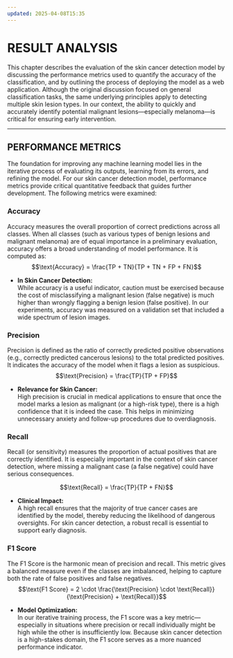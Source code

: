 ```yaml
---
updated: 2025-04-08T15:35
---
```

# RESULT ANALYSIS

This chapter describes the evaluation of the skin cancer detection model by discussing the performance metrics used to quantify the accuracy of the classification, and by outlining the process of deploying the model as a web application. Although the original discussion focused on general classification tasks, the same underlying principles apply to detecting multiple skin lesion types. In our context, the ability to quickly and accurately identify potential malignant lesions—especially melanoma—is critical for ensuring early intervention.

---

## PERFORMANCE METRICS

The foundation for improving any machine learning model lies in the iterative process of evaluating its outputs, learning from its errors, and refining the model. For our skin cancer detection model, performance metrics provide critical quantitative feedback that guides further development. The following metrics were examined:

### Accuracy  
Accuracy measures the overall proportion of correct predictions across all classes. When all classes (such as various types of benign lesions and malignant melanoma) are of equal importance in a preliminary evaluation, accuracy offers a broad understanding of model performance. It is computed as:
$$\text{Accuracy} = \frac{TP + TN}{TP + TN + FP + FN}$$

* **In Skin Cancer Detection:**  
While accuracy is a useful indicator, caution must be exercised because the cost of misclassifying a malignant lesion (false negative) is much higher than wrongly flagging a benign lesion (false positive). In our experiments, accuracy was measured on a validation set that included a wide spectrum of lesion images.

### Precision  
Precision is defined as the ratio of correctly predicted positive observations (e.g., correctly predicted cancerous lesions) to the total predicted positives. It indicates the accuracy of the model when it flags a lesion as suspicious.
$$\text{Precision} = \frac{TP}{TP + FP}$$

* **Relevance for Skin Cancer:**  
High precision is crucial in medical applications to ensure that once the model marks a lesion as malignant (or a high-risk type), there is a high confidence that it is indeed the case. This helps in minimizing unnecessary anxiety and follow-up procedures due to overdiagnosis.

### Recall  
Recall (or sensitivity) measures the proportion of actual positives that are correctly identified. It is especially important in the context of skin cancer detection, where missing a malignant case (a false negative) could have serious consequences.

$$\text{Recall} = \frac{TP}{TP + FN}$$
* **Clinical Impact:**  
A high recall ensures that the majority of true cancer cases are identified by the model, thereby reducing the likelihood of dangerous oversights. For skin cancer detection, a robust recall is essential to support early diagnosis.

### F1 Score  
The F1 Score is the harmonic mean of precision and recall. This metric gives a balanced measure even if the classes are imbalanced, helping to capture both the rate of false positives and false negatives.
$$\text{F1 Score} = 2 \cdot \frac{\text{Precision} \cdot \text{Recall}}{\text{Precision} + \text{Recall}}$$
* **Model Optimization:**  
In our iterative training process, the F1 score was a key metric—especially in situations where precision or recall individually might be high while the other is insufficiently low. Because skin cancer detection is a high-stakes domain, the F1 score serves as a more nuanced performance indicator.
